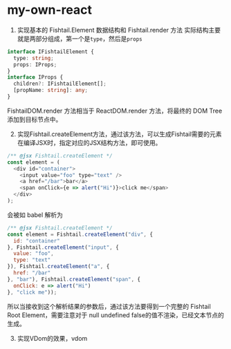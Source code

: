 # my-own-react

1. 实现基本的 Fishtail.Element 数据结构和 Fishtail.render 方法
实际结构主要就是两部分组成，第一个是`type`，然后是`props`

```TypeScript
interface IFishtailElement {
  type: string;
  props: IProps;
}
interface IProps {
  children?: IFishtailElement[];
  [propName: string]: any;
}
```
FishtailDOM.render 方法相当于 ReactDOM.render 方法，将最终的 DOM Tree 添加到目标节点中。


2. 实现Fishtail.createElement方法，通过该方法，可以生成Fishtail需要的元素
在编译JSX时，指定对应的JSX结构方法，即可使用。

```JavaScript
/** @jsx Fishtail.createElement */
const element = (
  <div id="container">
    <input value="foo" type="text" />
    <a href="/bar">bar</a>
    <span onClick={e => alert("Hi")}>click me</span>
  </div>
);
```
会被如 babel 解析为
```JavaScript
/** @jsx Fishtail.createElement */
const element = Fishtail.createElement("div", {
  id: "container"
}, Fishtail.createElement("input", {
  value: "foo",
  type: "text"
}), Fishtail.createElement("a", {
  href: "/bar"
}, "bar"), Fishtail.createElement("span", {
  onClick: e => alert("Hi")
}, "click me"));
```
所以当接收到这个解析结果的参数后，通过该方法要得到一个完整的 Fishtail Root Element，需要注意对于 null undefined false的值不渲染，已经文本节点的生成。

3. 实现VDom的效果，vdom
